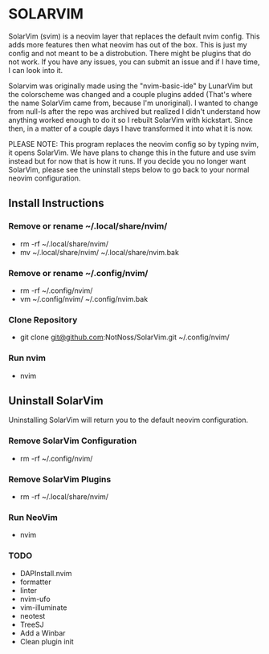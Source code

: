 # SOLARVIM 

SolarVim (svim) is a neovim layer that replaces the default nvim config. This adds more features then what neovim has out of the box. This is just my config and not meant to be a distrobution. There might be plugins that do not work. If you have any issues, you can submit an issue and if I have time, I can look into it.

Solarvim was originally made using the "nvim-basic-ide" by LunarVim but the colorscheme was changed and a couple plugins added (That's where the name SolarVim came from, because I'm unoriginal). I wanted to change from null-ls after the repo was archived but realized I didn't understand how anything worked enough to do it so I rebuilt SolarVim with kickstart. Since then, in a matter of a couple days I have transformed it into what it is now.

PLEASE NOTE: This program replaces the neovim config so by typing nvim, it opens SolarVim. We have plans to change this in the future and use svim instead but for now that is how it runs. If you decide you no longer want SolarVim, please see the uninstall steps below to go back to your normal neovim configuration.

## Install Instructions

### Remove or rename ~/.local/share/nvim/
- rm -rf ~/.local/share/nvim/
- mv ~/.local/share/nvim/ ~/.local/share/nvim.bak

### Remove or rename ~/.config/nvim/
- rm -rf ~/.config/nvim/
- vm ~/.config/nvim/ ~/.config/nvim.bak

### Clone Repository
- git clone git@github.com:NotNoss/SolarVim.git ~/.config/nvim/

### Run nvim
- nvim

## Uninstall SolarVim
Uninstalling SolarVim will return you to the default neovim configuration.

### Remove SolarVim Configuration
- rm -rf ~/.config/nvim/

### Remove SolarVim Plugins
- rm -rf ~/.local/share/nvim/

### Run NeoVim
- nvim

### TODO
- DAPInstall.nvim
- formatter
- linter
- nvim-ufo
- vim-illuminate
- neotest
- TreeSJ
- Add a Winbar
- Clean plugin init

